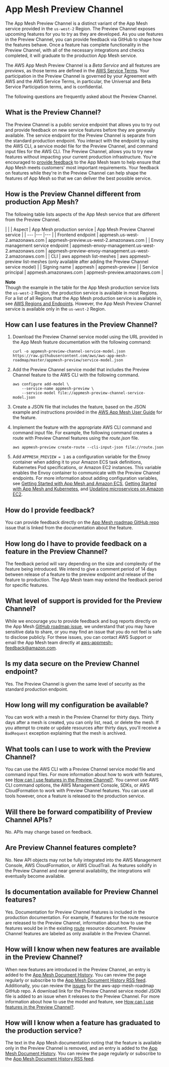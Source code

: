 # App Mesh Preview Channel<a name="preview"></a>

The App Mesh Preview Channel is a distinct variant of the App Mesh service provided in the `us-west-2` Region\. The Preview Channel exposes upcoming features for you to try as they are developed\. As you use features in the Preview Channel, you can provide feedback via GitHub to shape how the features behave\. Once a feature has complete functionality in the Preview Channel, with all of the necessary integrations and checks completed, it will graduate to the production App Mesh service\.

The AWS App Mesh Preview Channel is a *Beta Service* and all features are *previews*, as those terms are defined in the [AWS Service Terms](https://aws.amazon.com/service-terms/)\. Your participation in the Preview Channel is governed by your Agreement with AWS and the AWS Service Terms, in particular, the Universal and Beta Service Participation terms, and is confidential\. 

The following questions are frequently asked about the Preview Channel\.

## What is the Preview Channel?<a name="what-is"></a>

The Preview Channel is a public service endpoint that allows you to try out and provide feedback on new service features before they are generally available\. The service endpoint for the Preview Channel is separate from the standard production endpoint\. You interact with the endpoint by using the AWS CLI, a service model file for the Preview Channel, and command input files for the AWS CLI\. The Preview Channel, allows you to try new features without impacting your current production infrastructure\. You're encouraged to [provide feedback](#provide-feedback) to the App Mesh team to help ensure that App Mesh meets customers' most important requirements\. Your feedback on features while they're in the Preview Channel can help shape the features of App Mesh so that we can deliver the best possible service\.

## How is the Preview Channel different from production App Mesh?<a name="differences"></a>

The following table lists aspects of the App Mesh service that are different from the Preview Channel\.


| 
| 
| Aspect | App Mesh production service | App Mesh Preview Channel service  | 
| --- |--- |--- |
| Frontend endpoint | appmesh\.us\-west\-2\.amazonaws\.com | appmesh\-preview\.us\-west\-2\.amazonaws\.com | 
| Envoy management service endpoint | appmesh\-envoy\-management\.us\-west\-2\.amazonaws\.com | appmesh\-preview\-envoy\-management\.us\-west\-2\.amazonaws\.com | 
| CLI | aws appmesh list\-meshes | aws appmesh\-preview list\-meshes \(only available after adding the Preview Channel service model\) | 
| Signing name | appmesh | appmesh\-preview | 
| Service principal | appmesh\.amazonaws\.com | appmesh\-preview\.amazonaws\.com | 

**Note**  
Though the example in the table for the App Mesh production service lists the `us-west-2` Region, the production service is available in most Regions\. For a list of all Regions that the App Mesh production service is available in, see [AWS Regions and Endpoints](https://docs.aws.amazon.com/general/latest/gr/rande.html#appmesh_region)\. However, the App Mesh Preview Channel service is available only in the `us-west-2` Region\. 

## How can I use features in the Preview Channel?<a name="try-out"></a>

1. Download the Preview Channel service model using the URL provided in the App Mesh feature documentation with the following command:

   ```
   curl -o appmesh-preview-channel-service-model.json https://raw.githubusercontent.com/aws/aws-app-mesh-roadmap/master/appmesh-preview/service-model.json
   ```

1. Add the Preview Channel service model that includes the Preview Channel feature to the AWS CLI with the following command\.

   ```
   aws configure add-model \
       --service-name appmesh-preview \
       --service-model file://appmesh-preview-channel-service-model.json
   ```

1. Create a JSON file that includes the feature, based on the JSON example and instructions provided in the [AWS App Mesh User Guide](https://docs.aws.amazon.com//app-mesh/latest/userguide/) for the feature\.

1. Implement the feature with the appropriate AWS CLI command and command input file\. For example, the following command creates a route with Preview Channel features using the *route\.json* file\.

   ```
   aws appmesh-preview create-route --cli-input-json file://route.json
   ```

1. Add `APPMESH_PREVIEW = 1` as a configuration variable for the Envoy container when adding it to your Amazon ECS task definitions, Kubernetes Pod specifications, or Amazon EC2 instances\. This variable enables the Envoy container to communicate with the Preview Channel endpoints\. For more information about adding configuration variables, see [Getting Started with App Mesh and Amazon ECS](https://docs.aws.amazon.com/AmazonECS/latest/userguide/appmesh-getting-started.html#update-microservices), [Getting Started with App Mesh and Kubernetes](https://docs.aws.amazon.com/eks/latest/userguide/appmesh-getting-started.html#update-microservices), and [Updating microservices on Amazon EC2](https://docs.aws.amazon.com//app-mesh/latest/userguide/appmesh-getting-started.html#update-microservices)\.

## How do I provide feedback?<a name="provide-feedback"></a>

You can provide feedback directly on the [App Mesh roadmap GitHub repo](https://github.com/aws/aws-app-mesh-roadmap/issues) issue that is linked from the documentation about the feature\.

## How long do I have to provide feedback on a feature in the Preview Channel?<a name="feedback-duration"></a>

The feedback period will vary depending on the size and complexity of the feature being introduced\. We intend to give a comment period of 14 days between release of a feature to the preview endpoint and release of the feature to production\. The App Mesh team may extend the feedback period for specific features\.

## What level of support is provided for the Preview Channel?<a name="support"></a>

While we encourage you to provide feedback and bug reports directly on the App Mesh [GitHub roadmap issue](https://github.com/aws/aws-app-mesh-roadmap/issues), we understand that you may have sensitive data to share, or you may find an issue that you do not feel is safe to disclose publicly\. For these issues, you can contact AWS Support or email the App Mesh team directly at [ aws\-appmesh\-feedback@amazon\.com](mailto:aws-appmesh-feedback@amazon.com)\.

## Is my data secure on the Preview Channel endpoint?<a name="data-security"></a>

Yes\. The Preview Channel is given the same level of security as the standard production endpoint\.

## How long will my configuration be available?<a name="data-durability"></a>

You can work with a mesh in the Preview Channel for thirty days\. Thirty days after a mesh is created, you can only list, read, or delete the mesh\. If you attempt to create or update resources after thirty days, you'll receive a `BadRequest` exception explaining that the mesh is archived\. 

## What tools can I use to work with the Preview Channel?<a name="tools"></a>

You can use the AWS CLI with a Preview Channel service model file and command input files\. For more information about how to work with features, see [How can I use features in the Preview Channel?](#try-out)\. You cannot use AWS CLI command options, the AWS Management Console, SDKs, or AWS CloudFormation to work with Preview Channel features\. You can use all tools however, once a feature is released to the production service\.

## Will there be forward compatibility of Preview Channel APIs?<a name="forward-compatibility"></a>

No\. APIs may change based on feedback\.

## Are Preview Channel features complete?<a name="feature-completeness"></a>

No\. New API objects may not be fully integrated into the AWS Management Console, AWS CloudFormation, or AWS CloudTrail\. As features solidify in the Preview Channel and near general availability, the integrations will eventually become available\.

## Is documentation available for Preview Channel features?<a name="documentation"></a>

Yes\. Documentation for Preview Channel features is included in the production documentation\. For example, if features for the route resource are released to the Preview Channel, information about how to use the features would be in the existing [route](routes.md) resource document\. Preview Channel features are labeled as only available in the Preview Channel\.

## How will I know when new features are available in the Preview Channel?<a name="new-features"></a>

When new features are introduced in the Preview Channel, an entry is added to the [App Mesh Document History](https://docs.aws.amazon.com//app-mesh/latest/userguide/doc-history.html)\. You can review the page regularly or subscribe to the [App Mesh Document History RSS feed](https://docs.aws.amazon.com//app-mesh/latest/userguide/app-mesh-ug.rss)\. Additionally, you can review the [issues](https://github.com/aws/aws-app-mesh-roadmap/issues) for the aws\-app\-mesh\-roadmap GitHub repo\. A download link for the Preview Channel service model JSON file is added to an issue when it releases to the Preview Channel\. For more information about how to use the model and feature, see [How can I use features in the Preview Channel?](#try-out)\.

## How will I know when a feature has graduated to the production service?<a name="feature-status"></a>

The text in the App Mesh documentation noting that the feature is available only in the Preview Channel is removed, and an entry is added to the [App Mesh Document History](https://docs.aws.amazon.com//app-mesh/latest/userguide/doc-history.html)\. You can review the page regularly or subscribe to the [App Mesh Document History RSS feed](https://docs.aws.amazon.com//app-mesh/latest/userguide/app-mesh-ug.rss)\.